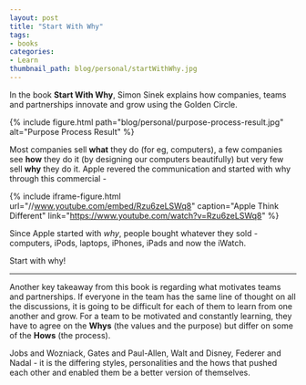 ```yaml
---
layout: post
title: "Start With Why"
tags:
- books
categories:
- Learn
thumbnail_path: blog/personal/startWithWhy.jpg
---
```


In the book **Start With Why**, Simon Sinek explains how companies, teams and partnerships innovate and grow using the Golden Circle.

{% include figure.html path="blog/personal/purpose-process-result.jpg" alt="Purpose Process Result" %}

Most companies sell **what** they do (for eg, computers), a few companies see **how** they do it (by designing our computers beautifully) but very few sell **why** they do it. Apple revered the communication and started with why through this commercial - 

{% include iframe-figure.html url="//www.youtube.com/embed/Rzu6zeLSWq8" caption="Apple Think Different" link="https://www.youtube.com/watch?v=Rzu6zeLSWq8" %}

Since Apple started with *why*, people bought whatever they sold - computers, iPods, laptops, iPhones, iPads and now the iWatch. 

Start with why!

---

Another key takeaway from this book is regarding what motivates teams and partnerships. If everyone in the team has the same line of thought on all the discussions, it is going to be difficult for each of them to learn from one another and grow. For a team to be motivated and constantly learning, they have to agree on the **Whys** (the values and the purpose) but differ on some of the **Hows** (the process). 

Jobs and Wozniack, Gates and Paul-Allen, Walt and Disney, Federer and Nadal - it is the differing styles, personalities and the hows that pushed each other and enabled them be a better version of themselves.